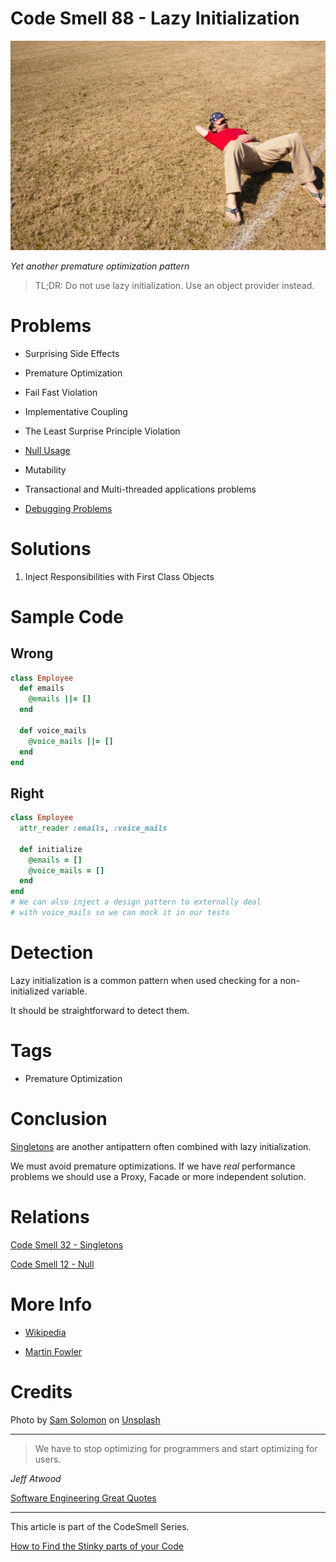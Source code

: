 # Code Smell 88 - Lazy Initialization

![Code Smell 88 - Lazy Initialization](Code%20Smell%2088%20-%20Lazy%20Initialization.jpg)

*Yet another premature optimization pattern*

> TL;DR: Do not use lazy initialization. Use an object provider instead.

# Problems

- Surprising Side Effects

- Premature Optimization

- Fail Fast Violation

- Implementative Coupling

- The Least Surprise Principle Violation

- [Null Usage](https://github.com/mcsee/Software-Design-Articles/tree/main/Articles/Theory/Null%20-%20The%20Billion%20Dollar%20Mistake/readme.md)

- Mutability

- Transactional and Multi-threaded applications problems

- [Debugging Problems](https://martinfowler.com/bliki/LazyInitialization.html)

# Solutions

1. Inject Responsibilities with First Class Objects

# Sample Code

## Wrong

[Gist Url]: # (https://gist.github.com/mcsee/0d762f54e37352ed72eee7e77d0ae5e0)
```ruby
class Employee
  def emails
    @emails ||= []
  end
  
  def voice_mails
    @voice_mails ||= []
  end
end
```

## Right

[Gist Url]: # (https://gist.github.com/mcsee/dbd08513d5005325e63954515052555d)
```ruby
class Employee
  attr_reader :emails, :voice_mails

  def initialize
    @emails = []
    @voice_mails = []
  end
end
# We can also inject a design pattern to externally deal
# with voice_mails so we can mock it in our tests
```

# Detection

Lazy initialization is a common pattern when used checking for a non-initialized variable. 

It should be straightforward to detect them.

# Tags

- Premature Optimization

# Conclusion

[Singletons](https://github.com/mcsee/Software-Design-Articles/tree/main/Articles/Theory/Singleton%20-%20The%20root%20of%20all%20evil/readme.md) are another antipattern often combined with lazy initialization.

We must avoid premature optimizations. If we have *real* performance problems we should use a Proxy, Facade or more independent solution.

# Relations

[Code Smell 32 - Singletons](https://github.com/mcsee/Software-Design-Articles/tree/main/Articles/Code%20Smells/Code%20Smell%2032%20-%20Singletons/readme.md)

[Code Smell 12 - Null](https://github.com/mcsee/Software-Design-Articles/tree/main/Articles/Code%20Smells/Code%20Smell%2012%20-%20Null/readme.md)

# More Info

- [Wikipedia](https://en.wikipedia.org/wiki/Lazy_initialization)

- [Martin Fowler](https://martinfowler.com/bliki/LazyInitialization.html)

# Credits

Photo by [Sam Solomon](https://unsplash.com/@samsolomon) on [Unsplash](https://unsplash.com/s/photos/lazy)  

* * *

> We have to stop optimizing for programmers and start optimizing for users.

_Jeff Atwood_
 
[Software Engineering Great Quotes](https://github.com/mcsee/Software-Design-Articles/tree/main/Articles/Quotes/Software%20Engineering%20Great%20Quotes/readme.md)

* * *

This article is part of the CodeSmell Series.

[How to Find the Stinky parts of your Code](https://github.com/mcsee/Software-Design-Articles/tree/main/Articles/Code%20Smells/How%20to%20Find%20the%20Stinky%20parts%20of%20your%20Code/readme.md)